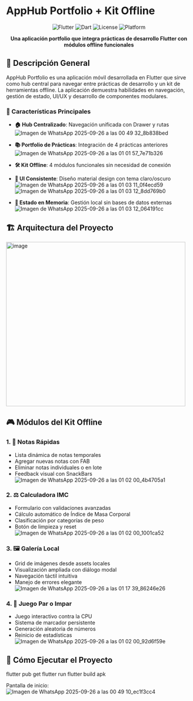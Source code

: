 # AppHub Portfolio + Kit Offline

<div align="center">

![Flutter](https://img.shields.io/badge/Flutter-3.0+-blue.svg)
![Dart](https://img.shields.io/badge/Dart-2.19+-blue.svg)
![License](https://img.shields.io/badge/License-MIT-green.svg)
![Platform](https://img.shields.io/badge/Platform-Android-lightgrey.svg)

**Una aplicación portfolio que integra prácticas de desarrollo Flutter con módulos offline funcionales**

</div>

## 📱 Descripción General

AppHub Portfolio es una aplicación móvil desarrollada en Flutter que sirve como hub central para navegar entre prácticas de desarrollo y un kit de herramientas offline. La aplicación demuestra habilidades en navegación, gestión de estado, UI/UX y desarrollo de componentes modulares.

### 🎯 Características Principales

- **🏠 Hub Centralizado**: Navegación unificada con Drawer y rutas
  ![Imagen de WhatsApp 2025-09-26 a las 00 49 32_8b838bed](https://github.com/user-attachments/assets/6c4f8321-9a21-4262-b08a-9d3d5dce9c5f)

- **📚 Portfolio de Prácticas**: Integración de 4 prácticas anteriores
  ![Imagen de WhatsApp 2025-09-26 a las 01 01 57_7e71b326](https://github.com/user-attachments/assets/26c247da-fd0d-44ca-8d87-c5f2f57a8dbf)

- **🛠️ Kit Offline**: 4 módulos funcionales sin necesidad de conexión
  
- **🎨 UI Consistente**: Diseño material design con tema claro/oscuro
  ![Imagen de WhatsApp 2025-09-26 a las 01 03 11_0f4ecd59](https://github.com/user-attachments/assets/0c60544c-52ec-4fd7-8451-286a6af640ef)
  ![Imagen de WhatsApp 2025-09-26 a las 01 03 12_8dd769b0](https://github.com/user-attachments/assets/aebf694c-fb54-4088-b5a8-991a9f66a398)

- **💾 Estado en Memoria**: Gestión local sin bases de datos externas
  ![Imagen de WhatsApp 2025-09-26 a las 01 03 12_064191cc](https://github.com/user-attachments/assets/63e3916a-918a-4604-8d0f-911296babafd)


## 🏗️ Arquitectura del Proyecto
<img width="487" height="447" alt="image" src="https://github.com/user-attachments/assets/16865466-bddb-4210-9f35-90f81d6b19b9" />

## 🎮 Módulos del Kit Offline

### 1. 📝 Notas Rápidas
- Lista dinámica de notas temporales
- Agregar nuevas notas con FAB
- Eliminar notas individuales o en lote
- Feedback visual con SnackBars
![Imagen de WhatsApp 2025-09-26 a las 01 02 00_4b4705a1](https://github.com/user-attachments/assets/cac75ac6-e204-4af9-95b7-43a459ee103d)

### 2. ⚖️ Calculadora IMC
- Formulario con validaciones avanzadas
- Cálculo automático de Índice de Masa Corporal
- Clasificación por categorías de peso
- Botón de limpieza y reset
  ![Imagen de WhatsApp 2025-09-26 a las 01 02 00_1001ca52](https://github.com/user-attachments/assets/bef9131d-c016-4979-bf8b-585327557457)

### 3. 🖼️ Galería Local
- Grid de imágenes desde assets locales
- Visualización ampliada con diálogo modal
- Navegación táctil intuitiva
- Manejo de errores elegante
  ![Imagen de WhatsApp 2025-09-26 a las 01 17 39_86246e26](https://github.com/user-attachments/assets/c7109b6f-a3f9-4bfc-929b-bdc9188bf919)

### 4. 🎯 Juego Par o Impar
- Juego interactivo contra la CPU
- Sistema de marcador persistente
- Generación aleatoria de números
- Reinicio de estadísticas
  ![Imagen de WhatsApp 2025-09-26 a las 01 02 00_92d6f59e](https://github.com/user-attachments/assets/c327d136-5cdb-4585-bf86-7625ac7cd7da)

## 🚀 Cómo Ejecutar el Proyecto

flutter pub get
flutter run
flutter build apk

Pantalla de inicio:
![Imagen de WhatsApp 2025-09-26 a las 00 49 10_ec1f3cc4](https://github.com/user-attachments/assets/a2f94add-dd84-4d38-8895-d34cece583b9)
